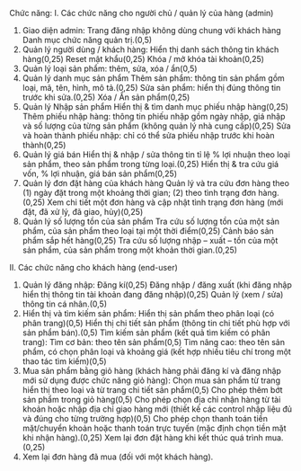 Chức năng:
I. Các chức năng cho người chủ / quản lý của hàng (admin)
  1. Giao diện admin: 
  Trang đăng nhập không dùng chung với khách hàng
  Danh mục chức năng quản trị.(0,5)
  2. Quản lý người dùng / khách hàng: 
  Hiển thị danh sách thông tin khách hàng(0,25)
  Reset mật khẩu(0,25)
  Khóa / mở khóa tài khoản(0,25)
  3. Quản lý loại sản phẩm: thêm, sửa, xóa / ẩn(0,5)
  4. Quản lý danh mục sản phẩm
  Thêm sản phẩm: thông tin sản phẩm gồm loại, mã, tên, hình, mô tả.(0,25)
  Sửa sản phẩm: hiển thị đúng thông tin trước khi sửa.(0,25)
  Xóa / Ẩn sản phẩm(0,25)
  5. Quản lý Nhập sản phẩm
  Hiển thị & tìm danh mục phiếu nhập hàng(0,25)
  Thêm phiếu nhập hàng: thông tin phiếu nhập gồm ngày nhập, giá nhập và số lượng của từng sản phẩm (không quản lý nhà cung cấp)(0,25)
  Sửa và hoàn thành phiếu nhập: chỉ có thể sửa phiếu nhập trước khi hoàn thành(0,25)
  6. Quản lý giá bán
  Hiển thị & nhập / sửa thông tin tỉ lệ % lợi nhuận theo loại sản phẩm, theo sản phẩm trong từng loại.(0,25)
  Hiển thị & tra cứu giá vốn, % lợi nhuận, giá bán sản phẩm(0,25)
  7. Quản lý đơn đặt hàng của khách hàng
  Quản lý và tra cứu đơn hàng theo (1) ngày đặt trong một khoảng thời gian; (2) theo tình trạng đơn hàng.(0,25)
  Xem chi tiết một đơn hàng và cập nhật tình trạng đơn hàng (mới đặt, đã xử lý, đã giao, hủy)(0,25)
  8. Quản lý số lượng tồn của sản phẩm
  Tra cứu số lượng tồn của một sản phẩm, của sản phẩm theo loại tại một thời điểm(0,25)
  Cảnh báo sản phẩm sắp hết hàng(0,25)
  Tra cứu số lượng nhập – xuất – tồn của một sản phẩm, của sản phẩm trong một khoản thời gian.(0,25)

II. Các chức năng cho khách hàng (end-user) 
  1. Quản lý đăng nhập: 
  Đăng kí(0,25)
  Đăng nhập / đăng xuất (khi đăng nhập hiển thị thông tin tài khoản đang đăng nhập)(0,25)
  Quản lý (xem / sửa) thông tin cá nhân.(0,5)
  2. Hiển thị và tìm kiếm sản phẩm:
  Hiển thị sản phẩm theo phân loại (có phân trang)(0,5)
  Hiển thị chi tiết sản phẩm (thông tin chi tiết phù hợp với sản phẩm bán).(0,5)
  Tìm kiếm sản phẩm (kết quả tìm kiếm có phân trang):
  Tìm cơ bản: theo tên sản phẩm(0,5)
  Tìm nâng cao: theo tên sản phẩm, có chọn phân loại và khoảng giá (kết hợp nhiều tiêu chí trong một thao tác tìm kiếm)(0,5)
  3. Mua sản phẩm bằng giỏ hàng (khách hàng phải đăng kí và đăng nhập mới sử dụng được chức năng giỏ hàng): 
  Chọn mua sản phẩm từ trang hiển thị theo loại và từ trang chi tiết sản phẩm(0,5)
  Cho phép thêm bớt sản phẩm trong giỏ hàng(0,5)
  Cho phép chọn địa chỉ nhận hàng từ tài khoản hoặc nhập địa chỉ giao hàng mới (thiết kế các control nhập liệu đủ và đúng cho từng trường hợp)(0,5)
  Cho phép chọn thanh toán tiền mặt/chuyển khoản hoặc thanh toán trực tuyến (mặc định chọn tiền mặt khi nhận hàng).(0,25)
  Xem lại đơn đặt hàng khi kết thúc quá trình mua.(0,25)
  4. Xem lại đơn hàng đã mua (đối với một khách hàng).


